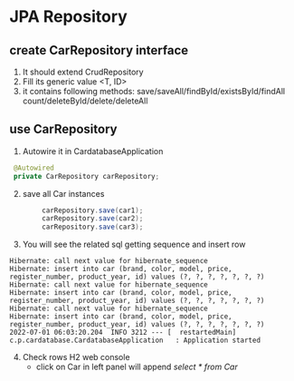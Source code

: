 # JPA Repository

## create CarRepository interface 

1. It should extend CrudRepository
2. Fill its generic value <T, ID>
3. it contains following methods:
   save/saveAll/findById/existsById/findAll
   count/deleteById/delete/deleteAll

## use CarRepository

1. Autowire it in CardatabaseApplication
```java
 @Autowired
 private CarRepository carRepository;
```
2. save all Car instances
```java
		carRepository.save(car1);
		carRepository.save(car2);
		carRepository.save(car3);
```
3. You will see the related sql
 getting sequence and insert row
```text
Hibernate: call next value for hibernate_sequence
Hibernate: insert into car (brand, color, model, price, register_number, product_year, id) values (?, ?, ?, ?, ?, ?, ?)
Hibernate: call next value for hibernate_sequence
Hibernate: insert into car (brand, color, model, price, register_number, product_year, id) values (?, ?, ?, ?, ?, ?, ?)
Hibernate: call next value for hibernate_sequence
Hibernate: insert into car (brand, color, model, price, register_number, product_year, id) values (?, ?, ?, ?, ?, ?, ?)
2022-07-01 06:03:20.204  INFO 3212 --- [  restartedMain] c.p.cardatabase.CardatabaseApplication   : Application started
```
4. Check rows H2 web console
   - click on Car in left panel will append _select * from Car_ 
